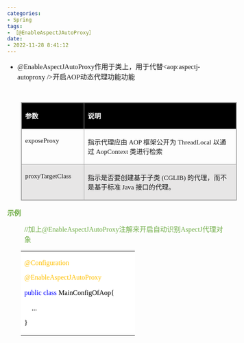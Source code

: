 ```yaml
---
categories:
- Spring
tags:
- ［@EnableAspectJAutoProxy］
date:
- 2022-11-28 8:41:12
---
```


<ul style="list-style-type:disc">
    <li><span style="font-size:12.0pt"><span
                style="font-family:&quot;Comic Sans MS&quot;">@EnableAspectJAutoProxy</span></span><span
            style="font-size:12.0pt"><span
                style="font-family:&quot;Microsoft YaHei UI&quot;">作用于类上，用于代替</span></span><span
            style="font-size:12.0pt"><span style="font-family:&quot;Comic Sans MS&quot;">&lt;aop:aspectj-autoproxy
                /&gt;</span></span><span style="font-size:12.0pt"><span
                style="font-family:&quot;Microsoft YaHei UI&quot;">开启</span></span><span style="font-size:12.0pt"><span
                style="font-family:&quot;Comic Sans MS&quot;">AOP</span></span><span style="font-size:12.0pt"><span
                style="font-family:&quot;Microsoft YaHei UI&quot;">动态代理功能功能</span></span></li>
</ul>
<p><span style="font-size:12.0pt"><span style="font-family:&quot;Microsoft YaHei UI&quot;">&nbsp;</span></span></p>
<table summary="" cellspacing="0"
    style="border-collapse:collapse; border-color:#a3a3a3; border-style:solid; border-width:1px; margin-left:32px"
    class=" cke_show_border">
    <tbody>
        <tr>
            <td
                style="background-color:black; border-bottom:1px solid #a3a3a3; border-left:1px solid #a3a3a3; border-right:1px solid #a3a3a3; border-top:1px solid #a3a3a3; vertical-align:top; width:1.509in">
                <p><span style="font-size:11.5pt"><span style="font-family:&quot;Microsoft YaHei UI&quot;"><span
                                style="color:white"><strong>参数</strong></span></span></span></p>
            </td>
            <td
                style="background-color:black; border-bottom:1px solid #a3a3a3; border-left:1px solid #a3a3a3; border-right:1px solid #a3a3a3; border-top:1px solid #a3a3a3; vertical-align:top; width:5.6888in">
                <p><span style="font-size:11.5pt"><span style="font-family:&quot;Microsoft YaHei UI&quot;"><span
                                style="color:white"><strong>说明</strong></span></span></span></p>
            </td>
        </tr>
        <tr>
            <td
                style="border-bottom:1px solid #a3a3a3; border-left:1px solid #a3a3a3; border-right:1px solid #a3a3a3; border-top:1px solid #a3a3a3; vertical-align:top; width:1.509in">
                <p><span style="font-size:11.5pt"><span
                            style="font-family:&quot;Comic Sans MS&quot;">exposeProxy</span></span></p>
            </td>
            <td
                style="border-bottom:1px solid #a3a3a3; border-left:1px solid #a3a3a3; border-right:1px solid #a3a3a3; border-top:1px solid #a3a3a3; vertical-align:top; width:5.6888in">
                <p><span style="font-size:11.5pt"><span
                            style="font-family:&quot;Microsoft YaHei UI&quot;">指示代理应由</span><span
                            style="font-family:&quot;Comic Sans MS&quot;"> AOP </span><span
                            style="font-family:&quot;Microsoft YaHei UI&quot;">框架公开为</span><span
                            style="font-family:&quot;Comic Sans MS&quot;"> ThreadLocal </span><span
                            style="font-family:&quot;Microsoft YaHei UI&quot;">以通过</span><span
                            style="font-family:&quot;Comic Sans MS&quot;"> AopContext </span><span
                            style="font-family:&quot;Microsoft YaHei UI&quot;">类进行检索</span></span></p>
            </td>
        </tr>
        <tr>
            <td
                style="background-color:#e7e6e6; border-bottom:1px solid #a3a3a3; border-left:1px solid #a3a3a3; border-right:1px solid #a3a3a3; border-top:1px solid #a3a3a3; vertical-align:top; width:1.5284in">
                <p><span style="font-size:11.5pt"><span
                            style="font-family:&quot;Comic Sans MS&quot;">proxyTargetClass</span></span></p>
            </td>
            <td
                style="background-color:#e7e6e6; border-bottom:1px solid #a3a3a3; border-left:1px solid #a3a3a3; border-right:1px solid #a3a3a3; border-top:1px solid #a3a3a3; vertical-align:top; width:5.7388in">
                <p><span style="font-size:11.5pt"><span
                            style="font-family:&quot;Microsoft YaHei UI&quot;">指示是否要创建基于子类</span><span
                            style="font-family:&quot;Comic Sans MS&quot;"> (CGLIB) </span><span
                            style="font-family:&quot;Microsoft YaHei UI&quot;">的代理，而不是基于标准</span><span
                            style="font-family:&quot;Comic Sans MS&quot;"> Java </span><span
                            style="font-family:&quot;Microsoft YaHei UI&quot;">接口的代理。</span></span></p>
            </td>
        </tr>
    </tbody>
</table>
<p><span style="font-size:12.0pt"><span style="font-family:&quot;Microsoft YaHei UI&quot;"><span
                style="color:#70ad47"><strong>示例</strong></span></span></span></p>
<p style="margin-left: 40px;"><span style="font-size:12.0pt"><span style="color:#70ad47"><strong><span
                    style="font-family:&quot;Comic Sans MS&quot;">//</span></strong><span
                style="font-family:&quot;Microsoft YaHei UI&quot;">加上</span><span
                style="font-family:&quot;Comic Sans MS&quot;">@EnableAspectJAutoProxy</span><span
                style="font-family:&quot;Microsoft YaHei UI&quot;">注解来开启自动识别</span><span
                style="font-family:&quot;Comic Sans MS&quot;">AspectJ</span><span
                style="font-family:&quot;Microsoft YaHei UI&quot;">代理对象</span></span></span></p>
<table summary="" cellspacing="0"
    style="border-collapse:collapse; border-color:#a3a3a3; border-style:solid; border-width:0px; margin-left:32px"
    class=" cke_show_border">
    <tbody>
        <tr>
            <td
                style="background-color:white; border-bottom:0px; border-left:0px; border-right:0px; border-top:0px; vertical-align:top; width:2.6027in">
                <p><span style="font-size:12.0pt"><span style="font-family:&quot;Comic Sans MS&quot;"><span
                                style="color:#ffc000">@Configuration</span></span></span></p>
                <p><span style="font-size:12.0pt"><span style="font-family:&quot;Comic Sans MS&quot;"><span
                                style="color:#ffc000">@EnableAspectJAutoProxy</span></span></span></p>
                <p><span style="font-size:12.0pt"><span style="font-family:&quot;Comic Sans MS&quot;"><span
                                style="color:blue">public</span></span>&nbsp;<span
                            style="font-family:&quot;Comic Sans MS&quot;"><span
                                style="color:blue">class</span></span>&nbsp;<span
                            style="font-family:&quot;Comic Sans MS&quot;"><span
                                style="color:black">MainConfigOfAop{</span></span></span></p>
                <p><span style="font-size:12.0pt"><span style="color:black">&nbsp;&nbsp;&nbsp;&nbsp;<span
                                style="font-family:&quot;Comic Sans MS&quot;">...</span></span></span></p>
                <p><span style="font-size:12.0pt"><span style="font-family:&quot;Comic Sans MS&quot;"><span
                                style="color:black">}</span></span></span></p>
            </td>
        </tr>
    </tbody>
</table>
